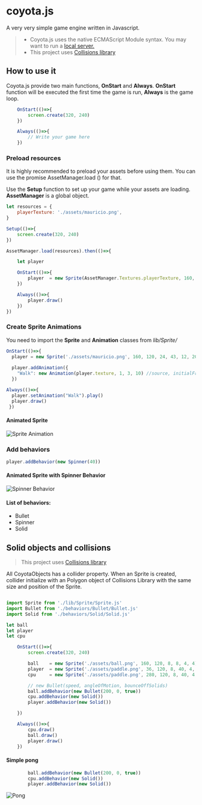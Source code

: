 # coyota.js
A very very simple game engine written in Javascript.

>
> - Coyota.js uses the native ECMAScript Module syntax. You may want to run a [local server.](https://chrome.google.com/webstore/detail/web-server-for-chrome/ofhbbkphhbklhfoeikjpcbhemlocgigb)
> - This project uses [Collisions library](https://github.com/Sinova/Collisions)
>
## How to use it
Coyota.js provide two main functions, **OnStart** and **Always**. 
**OnStart** function will be executed the first time the game is run, **Always** is the game loop. 

```javascript
    OnStart(()=>{
        screen.create(320, 240)    
    })

    Always(()=>{
        // Write your game here
    })
```

### Preload resources
It is highly recommended to preload your assets before using them. You can use the promise AssetManager.load () for that. 

Use the **Setup** function to set up your game while your assets are loading. **AssetManager** is a global object.
``` javascript
let resources = {
    playerTexture: './assets/mauricio.png',
}

Setup(()=>{
    screen.create(320, 240)    
})

AssetManager.load(resources).then(()=>{

    let player

    OnStart(()=>{
        player  = new Sprite(AssetManager.Textures.playerTexture, 160, 120, 24, 43, 12, 20)
    })

    Always(()=>{
        player.draw()
    })
})

```
### Create Sprite Animations
You need to import the **Sprite** and **Animation** classes from *lib/Sprite/*
``` javascript
OnStart(()=>{
  player = new Sprite('./assets/mauricio.png', 160, 120, 24, 43, 12, 20)
        
  player.addAnimation({
    "Walk": new Animation(player.texture, 1, 3, 10) //source, initialFrame, lastFrame, speed)
  })

Always(()=>{
  player.setAnimation("Walk").play()
  player.draw()
 })
```
#### Animated Sprite
![Sprite Animation](https://media.giphy.com/media/xUOwGn9e4T7zhpCvoQ/giphy.gif)

### Add behaviors
``` javascript
player.addBehavior(new Spinner(40))
```

#### Animated Sprite with Spinner Behavior
![Spinner Behavior](https://media.giphy.com/media/xThta0SaXkP7uDU57a/giphy.gif)

#### List of behaviors:
- Bullet
- Spinner
- Solid

## Solid objects and collisions
> This project uses [Collisions library](https://github.com/Sinova/Collisions) 

All CoyotaObjects has a collider property. When an Sprite is created, collider initialize with an Polygon object of Collisions Library with the same size and position of the Sprite.

``` javascript

import Sprite from './lib/Sprite/Sprite.js' 
import Bullet from './behaviors/Bullet/Bullet.js'
import Solid from './behaviors/Solid/Solid.js'

let ball
let player
let cpu

    OnStart(()=>{
        screen.create(320, 240)    

        ball    = new Sprite('./assets/ball.png', 160, 120, 8, 8, 4, 4)
        player  = new Sprite('./assets/paddle.png', 36, 120, 8, 40, 4, 20)
        cpu     = new Sprite('./assets/paddle.png', 280, 120, 8, 40, 4, 20)

        // new Bullet(speed, angleOfMotion, bounceOffSolids)
        ball.addBehavior(new Bullet(200, 0, true))
        cpu.addBehavior(new Solid())
        player.addBehavior(new Solid())

    })

    Always(()=>{
        cpu.draw()
        ball.draw()
        player.draw()
    })
```

#### Simple pong
``` javascript
        ball.addBehavior(new Bullet(200, 0, true))
        cpu.addBehavior(new Solid())
        player.addBehavior(new Solid())
```
![Pong](https://media.giphy.com/media/3ohs4AvRNtGzlwSEko/giphy.gif)
